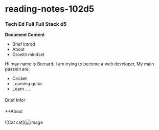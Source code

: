 # reading-notes-102d5
### Tech Ed Full  Full Stack d5  

**Document Content**   
- Brief Introd
- About
- Growth mindset

Hi may name is Bernard.  I am trying to become a web developer, My main passion are:
- Cricket
- Learning guitar
- Learn ....   
####  
Brief Infor
####  
**About  
####  
![Cat cat](![image](https://github.com/bernardfernando/reading-notes-102d5/assets/135609352/a3c8c666-11fc-419a-a393-b8cdf5cc7713)  






